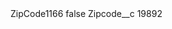 <?xml version="1.0" encoding="UTF-8"?>
<CustomMetadata xmlns="http://soap.sforce.com/2006/04/metadata" xmlns:xsi="http://www.w3.org/2001/XMLSchema-instance" xmlns:xsd="http://www.w3.org/2001/XMLSchema">
    <label>ZipCode1166</label>
    <protected>false</protected>
    <values>
        <field>Zipcode__c</field>
        <value xsi:type="xsd:string">19892</value>
    </values>
</CustomMetadata>
